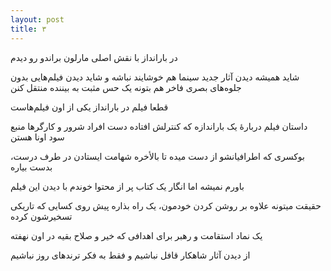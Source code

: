 ```yaml
---
layout: post
title: ۳
---
```


در بارانداز با نقش اصلی مارلون براندو رو دیدم

شاید همیشه دیدن آثار جدید سینما هم خوشایند نباشه و شاید دیدن فیلم‌هایی بدون جلوه‌های بصری فاخر هم بتونه یک حس مثبت به بیننده منتقل کنن

قطعا فیلم در بارانداز یکی از اون فیلم‌هاست

داستان فیلم دربارهٔ یک باراندازه که کنترلش افتاده دست افراد شرور و کارگرها منبع سود اونا هستن

بوکسری که اطرافیانشو از دست میده تا بالأخره شهامت ایستادن در طرف درست، بدست بیاره

باورم نمیشه اما انگار یک کتاب پر از محتوا خوندم با دیدن این فیلم

حقیقت میتونه علاوه بر روشن کردن خودمون، یک راه بذاره پیش روی کسایی که تاریکی تسخیرشون کرده

یک نماد استقامت و رهبر برای اهدافی که خیر و صلاح بقیه در اون نهفته

از دیدن آثار شاهکار قافل نباشیم و فقط به فکر ترندهای روز نباشیم
